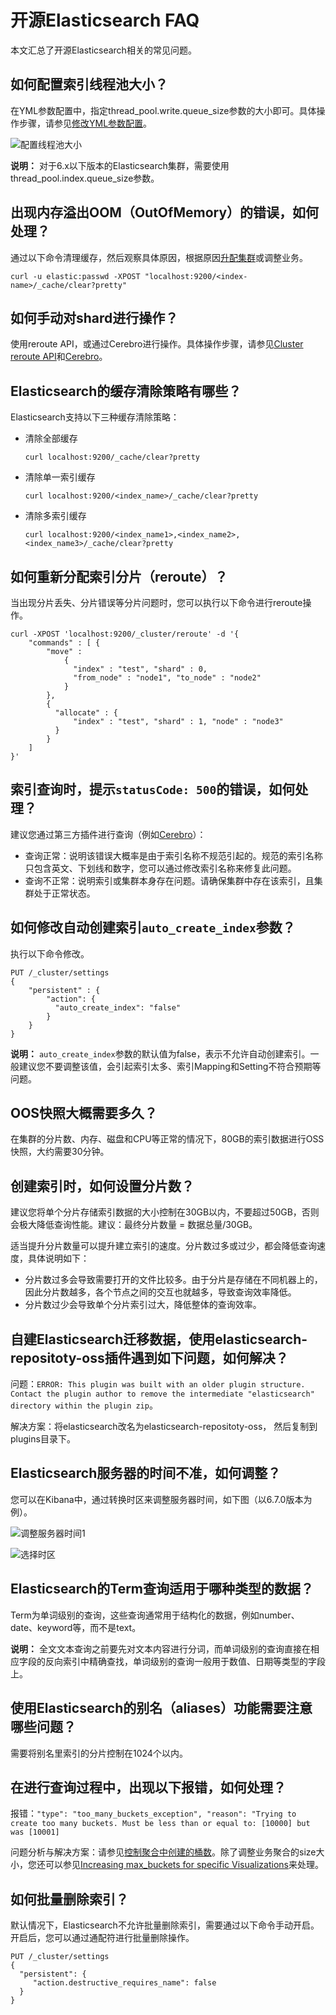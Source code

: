 # 开源Elasticsearch FAQ

本文汇总了开源Elasticsearch相关的常见问题。

## 如何配置索引线程池大小？

在YML参数配置中，指定thread\_pool.write.queue\_size参数的大小即可。具体操作步骤，请参见[修改YML参数配置](/cn.zh-CN/ES实例/集群配置/配置YML文件/修改YML参数配置.md)。

![配置线程池大小](https://static-aliyun-doc.oss-cn-hangzhou.aliyuncs.com/assets/img/zh-CN/5850005061/p180387.png)

**说明：** 对于6.x以下版本的Elasticsearch集群，需要使用thread\_pool.index.queue\_size参数。

## 出现内存溢出OOM（OutOfMemory）的错误，如何处理？

通过以下命令清理缓存，然后观察具体原因，根据原因[升配集群](/cn.zh-CN/ES实例/升降配实例/升配集群.md)或调整业务。

```
curl -u elastic:passwd -XPOST "localhost:9200/<index-name>/_cache/clear?pretty"
```

## 如何手动对shard进行操作？

使用reroute API，或通过Cerebro进行操作。具体操作步骤，请参见[Cluster reroute API](https://www.elastic.co/guide/en/elasticsearch/reference/7.6/cluster-reroute.html)和[Cerebro](/cn.zh-CN/最佳实践/Elasticsearch应用/集群管理/通过Cerebro访问阿里云ES.md)。

## Elasticsearch的缓存清除策略有哪些？

Elasticsearch支持以下三种缓存清除策略：

-   清除全部缓存

    ```
    curl localhost:9200/_cache/clear?pretty
    ```

-   清除单一索引缓存

    ```
    curl localhost:9200/<index_name>/_cache/clear?pretty
    ```

-   清除多索引缓存

    ```
    curl localhost:9200/<index_name1>,<index_name2>,<index_name3>/_cache/clear?pretty
    ```


## 如何重新分配索引分片（reroute）？

当出现分片丢失、分片错误等分片问题时，您可以执行以下命令进行reroute操作。

```
curl -XPOST 'localhost:9200/_cluster/reroute' -d '{
    "commands" : [ {
        "move" :
            {
              "index" : "test", "shard" : 0,
              "from_node" : "node1", "to_node" : "node2"
            }
        },
        {
          "allocate" : {
              "index" : "test", "shard" : 1, "node" : "node3"
          }
        }
    ]
}'
```

## 索引查询时，提示`statusCode: 500`的错误，如何处理？

建议您通过第三方插件进行查询（例如[Cerebro](/cn.zh-CN/最佳实践/Elasticsearch应用/集群管理/通过Cerebro访问阿里云ES.md)）：

-   查询正常：说明该错误大概率是由于索引名称不规范引起的。规范的索引名称只包含英文、下划线和数字，您可以通过修改索引名称来修复此问题。
-   查询不正常：说明索引或集群本身存在问题。请确保集群中存在该索引，且集群处于正常状态。

## 如何修改自动创建索引`auto_create_index`参数？

执行以下命令修改。

```
PUT /_cluster/settings
{
    "persistent" : {
        "action": {
          "auto_create_index": "false"
        }
    }
}
```

**说明：** `auto_create_index`参数的默认值为false，表示不允许自动创建索引。一般建议您不要调整该值，会引起索引太多、索引Mapping和Setting不符合预期等问题。

## OOS快照大概需要多久？

在集群的分片数、内存、磁盘和CPU等正常的情况下，80GB的索引数据进行OSS快照，大约需要30分钟。

## 创建索引时，如何设置分片数？

建议您将单个分片存储索引数据的大小控制在30GB以内，不要超过50GB，否则会极大降低查询性能。建议：最终分片数量 = 数据总量/30GB。

适当提升分片数量可以提升建立索引的速度。分片数过多或过少，都会降低查询速度，具体说明如下：

-   分片数过多会导致需要打开的文件比较多。由于分片是存储在不同机器上的，因此分片数越多，各个节点之间的交互也就越多，导致查询效率降低。
-   分片数过少会导致单个分片索引过大，降低整体的查询效率。

## 自建Elasticsearch迁移数据，使用elasticsearch-repositoty-oss插件遇到如下问题，如何解决？

问题：`ERROR: This plugin was built with an older plugin structure. Contact the plugin author to remove the intermediate "elasticsearch" directory within the plugin zip`。

解决方案：将elasticsearch改名为elasticsearch-repositoty-oss， 然后复制到plugins目录下。

## Elasticsearch服务器的时间不准，如何调整？

您可以在Kibana中，通过转换时区来调整服务器时间，如下图（以6.7.0版本为例）。

![调整服务器时间1](https://static-aliyun-doc.oss-cn-hangzhou.aliyuncs.com/assets/img/zh-CN/5850005061/p180469.png)

![选择时区](https://static-aliyun-doc.oss-cn-hangzhou.aliyuncs.com/assets/img/zh-CN/5850005061/p180471.png)

## Elasticsearch的Term查询适用于哪种类型的数据？

Term为单词级别的查询，这些查询通常用于结构化的数据，例如number、date、keyword等，而不是text。

**说明：** 全⽂文本查询之前要先对文本内容进行分词，而单词级别的查询直接在相应字段的反向索引中精确查找，单词级别的查询一般用于数值、日期等类型的字段上。

## 使用Elasticsearch的别名（aliases）功能需要注意哪些问题？

需要将别名里索引的分片控制在1024个以内。

## 在进行查询过程中，出现以下报错，如何处理？

报错：`"type": "too_many_buckets_exception", "reason": "Trying to create too many buckets. Must be less than or equal to: [10000] but was [10001]`

问题分析与解决方案：请参见[控制聚合中创建的桶数](https://xbuba.com/questions/57393548)。除了调整业务聚合的size大小，您还可以参见[Increasing max\_buckets for specific Visualizations](https://discuss.elastic.co/t/increasing-max-buckets-for-specific-visualizations/187390)来处理。

## 如何批量删除索引？

默认情况下，Elasticsearch不允许批量删除索引，需要通过以下命令手动开启。开启后，您可以通过通配符进行批量删除操作。

```
PUT /_cluster/settings
{
  "persistent": {
     "action.destructive_requires_name": false
  }
}
```

